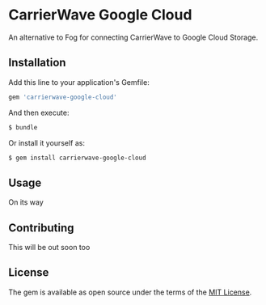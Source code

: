 # CarrierWave Google Cloud
An alternative to Fog for connecting CarrierWave to Google Cloud Storage.

## Installation
Add this line to your application's Gemfile:

```ruby
gem 'carrierwave-google-cloud'
```

And then execute:
```bash
$ bundle
```

Or install it yourself as:
```bash
$ gem install carrierwave-google-cloud
```
## Usage
On its way

## Contributing
This will be out soon too


## License
The gem is available as open source under the terms of the [MIT License](http://opensource.org/licenses/MIT).
